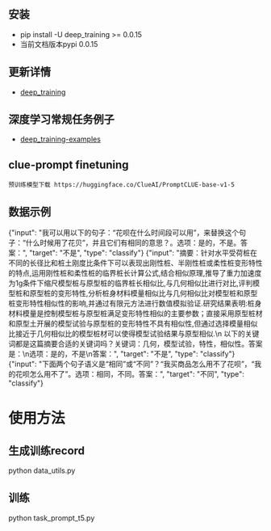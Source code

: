 ## 安装

- pip install -U deep_training >= 0.0.15
- 当前文档版本pypi 0.0.15

## 更新详情

- [deep_training](https://github.com/ssbuild/deep_training)

## 深度学习常规任务例子

- [deep_training-examples](https://github.com/ssbuild/deep_training-examples)

## clue-prompt finetuning 

    预训练模型下载 https://huggingface.co/ClueAI/PromptCLUE-base-v1-5

## 数据示例

{"input": "我可以用以下的句子：“花呗在什么时间段可以用”，来替换这个句子：“什么时候用了花贝”，并且它们有相同的意思？。选项：是的，不是。答案：", "target": "不是", "type": "classify"}
{"input": "摘要：针对水平受荷桩在不同的长径比和桩土刚度比条件下可以表现出刚性桩、半刚性桩或柔性桩变形特性的特点,运用刚性桩和柔性桩的临界桩长计算公式,结合相似原理,推导了重力加速度为1g条件下缩尺模型桩与原型桩的临界桩长相似比,与几何相似比进行对比,评判模型桩和原型桩的变形特性,分析桩身材料模量相似比与几何相似比对模型桩和原型桩变形特性相似性的影响,并通过有限元方法进行数值模拟验证.研究结果表明:桩身材料模量是控制模型桩与原型桩满足变形特性相似的主要参数；直接采用原型桩材和原型土开展的模型试验与原型桩的变形特性不具有相似性,但通过选择模量相似比接近于几何相似比的模型桩材可以使得模型试验结果与原型相似.\n 以下的关键词都是这篇摘要合适的关键词吗？关键词：几何，模型试验，特性，相似性。答案是：\n选项：是的，不是\n答案：", "target": "不是", "type": "classify"}
{"input": "下面两个句子语义是“相同”或“不同”？“我买商品怎么用不了花呗”，“我的花呗怎么用不了”。选项：相同，不同。答案：", "target": "不同", "type": "classify"}



# 使用方法

## 生成训练record

python data_utils.py

## 训练

python task_prompt_t5.py
